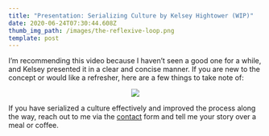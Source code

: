 ```yaml
---
title: "Presentation: Serializing Culture by Kelsey Hightower (WIP)"
date: 2020-06-24T07:30:44.608Z
thumb_img_path: /images/the-reflexive-loop.png
template: post
---
```

I’m recommending this video because I haven’t seen a good one for a while, and Kelsey presented it in a clear and concise manner. If you are new to the concept or would like a refresher, here are a few things to take note of:

<div style="text-align:center"><a href="https://www.youtube.com/watch?v=d_lFZtlM5KI"><img src="https://img.youtube.com/vi/d_lFZtlM5KI/0.jpg"/></a></div>

If you have serialized a culture effectively and improved the process along the way, reach out to me via the [contact](https://thebility.engineer/contact/) form and tell me your story over a meal or coffee.